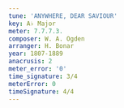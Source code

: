 ```yaml
---
tune: 'ANYWHERE, DEAR SAVIOUR'
key: A♭ Major
meter: 7.7.7.3.
composer: W. A. Ogden
arranger: H. Bonar
year: 1807-1889
anacrusis: 2
meter_error: '0'
time_signature: 3/4
meterError: 0
timeSignature: 4/4
---
```

